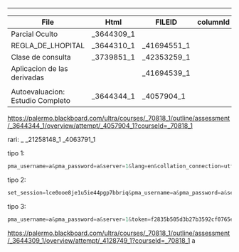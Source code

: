 -- - 

| File                             | Html       | FILEID      | columnId |
| -------------------------------- | ---------- | ----------- | -------- |
| Parcial Oculto                   | _3644309_1 |             |          |
| REGLA_DE_LHOPITAL                | _3644310_1 | _41694551_1 |          |
| Clase de consulta                | _3739851_1 | _42353259_1 |          |
| Aplicacion de las derivadas      |            | _41694539_1 |          |
|                                  |            |             |          |
| Autoevaluacion: Estudio Completo | _3644344_1 | _4057904_1  |          |
https://palermo.blackboard.com/ultra/courses/_70818_1/outline/assessment/_3644344_1/overview/attempt/_4057904_1?courseId=_70818_1

rari:
_ _21258148_1
_4063791_1

tipo 1: 

``` python
pma_username=a&pma_password=a&server=1&lang=en&collation_connection=utf8_general_ci&token=22917a83ff0c9291494f51af0f2161f0
```

tipo 2: 

``` python
set_session=lce0ooe8je1u5ie44pgp7bbriq&pma_username=a&pma_password=a&server=1&target=index.php&token=Osa4sq%3DY%21%2FU%2F%7E%2CSP
```

tipo 3: 

``` python
pma_username=a&pma_password=a&server=1&token=f2835b505d3b27b3592cf0765ed53d56
```

https://palermo.blackboard.com/ultra/courses/_70818_1/outline/assessment/_3644309_1/overview/attempt/_4128749_1?courseId=_70818_1
a
